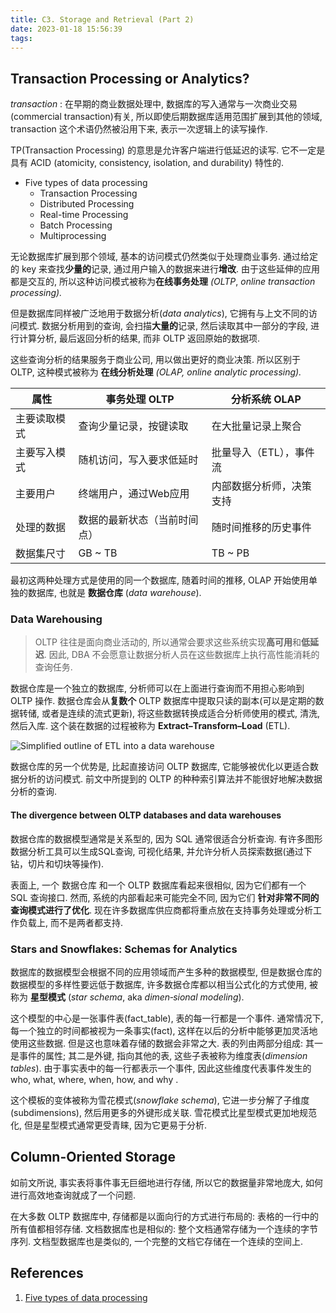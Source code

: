 ```yaml
---
title: C3. Storage and Retrieval (Part 2)
date: 2023-01-18 15:56:39
tags:
---
```


## Transaction Processing or Analytics?

*transaction* : 在早期的商业数据处理中, 数据库的写入通常与一次商业交易(commercial transaction)有关, 所以即使后期数据库适用范围扩展到其他的领域, transaction 这个术语仍然被沿用下来, 表示一次逻辑上的读写操作.

TP(Transaction Processing) 的意思是允许客户端进行低延迟的读写. 它不一定是具有 ACID (atomicity, consistency, isolation, and durability) 特性的.

- Five types of data processing
  - Transaction Processing
  - Distributed Processing
  - Real-time Processing
  - Batch Processing
  - Multiprocessing

无论数据库扩展到那个领域, 基本的访问模式仍然类似于处理商业事务. 通过给定的 key 来查找**少量的**记录, 通过用户输入的数据来进行**增改**. 由于这些延伸的应用都是交互的, 所以这种访问模式被称为**在线事务处理** *(OLTP*, *online transaction processing).*

但是数据库同样被广泛地用于数据分析(*data analytics*), 它拥有与上文不同的访问模式. 数据分析用到的查询, 会扫描**大量的**记录, 然后读取其中一部分的字段, 进行计算分析, 最后返回分析的结果, 而非 OLTP 返回原始的数据项.

这些查询分析的结果服务于商业公司, 用以做出更好的商业决策. 所以区别于 OLTP, 这种模式被称为 **在线分析处理** *(OLAP, online analytic processing).*

| 属性 | 事务处理 OLTP | 分析系统 OLAP |
| --- | --- | --- |
| 主要读取模式 | 查询少量记录，按键读取 | 在大批量记录上聚合 |
| 主要写入模式 | 随机访问，写入要求低延时 | 批量导入（ETL），事件流 |
| 主要用户 | 终端用户，通过Web应用 | 内部数据分析师，决策支持 |
| 处理的数据 | 数据的最新状态（当前时间点） | 随时间推移的历史事件 |
| 数据集尺寸 | GB ~ TB | TB ~ PB |

最初这两种处理方式是使用的同一个数据库, 随着时间的推移, OLAP 开始使用单独的数据库, 也就是 **数据仓库** (*data warehouse*).

### Data Warehousing

> OLTP 往往是面向商业活动的, 所以通常会要求这些系统实现**高可用**和**低延迟**. 因此, DBA 不会愿意让数据分析人员在这些数据库上执行高性能消耗的查询任务.
>

数据仓库是一个独立的数据库, 分析师可以在上面进行查询而不用担心影响到 OLTP 操作. 数据仓库会从**复数个** OLTP 数据库中提取只读的副本(可以是定期的数据转储, 或者是连续的流式更新), 将这些数据转换成适合分析师使用的模式, 清洗, 然后入库. 这个装在数据的过程被称为 **Extract–Transform–Load** (ETL).

![Simplified outline of ETL into a data warehouse](https://cdn.jsdelivr.net/gh/zxjlm/my-static-files@master/img/20230118161221.png)

数据仓库的另一个优势是, 比起直接访问 OLTP 数据库, 它能够被优化以更适合数据分析的访问模式. 前文中所提到的 OLTP 的种种索引算法并不能很好地解决数据分析的查询.

#### The divergence between OLTP databases and data warehouses

数据仓库的数据模型通常是关系型的, 因为 SQL 通常很适合分析查询. 有许多图形数据分析工具可以生成SQL查询, 可视化结果, 并允许分析人员探索数据(通过下钻，切片和切块等操作).

表面上, 一个 数据仓库 和一个 OLTP 数据库看起来很相似, 因为它们都有一个 SQL 查询接口. 然而, 系统的内部看起来可能完全不同, 因为它们 **针对非常不同的查询模式进行了优化**. 现在许多数据库供应商都将重点放在支持事务处理或分析工作负载上, 而不是两者都支持.

### Stars and Snowflakes: Schemas for Analytics

数据库的数据模型会根据不同的应用领域而产生多种的数据模型, 但是数据仓库的数据模型的多样性要远低于数据库, 许多数据仓库都以相当公式化的方式使用, 被称为 **星型模式** (*star schema*, aka *dimen‐sional modeling*).

这个模型的中心是一张事件表(fact_table), 表的每一行都是一个事件. 通常情况下, 每一个独立的时间都被视为一条事实(fact), 这样在以后的分析中能够更加灵活地使用这些数据. 但是这也意味着存储的数据会非常之大. 表的列由两部分组成: 其一是事件的属性; 其二是外键, 指向其他的表, 这些子表被称为维度表(*dimension tables*). 由于事实表中的每一行都表示一个事件, 因此这些维度代表事件发生的 who, what, where, when, how, and why .

这个模板的变体被称为雪花模式(*snowflake schema*), 它进一步分解了子维度(subdimensions), 然后用更多的外键形成关联. 雪花模式比星型模式更加地规范化, 但是星型模式通常更受青睐, 因为它更易于分析.

## Column-Oriented Storage

如前文所说, 事实表将事件事无巨细地进行存储, 所以它的数据量非常地庞大, 如何进行高效地查询就成了一个问题.

在大多数 OLTP 数据库中, 存储都是以面向行的方式进行布局的: 表格的一行中的所有值都相邻存储. 文档数据库也是相似的: 整个文档通常存储为一个连续的字节序列. 文档型数据库也是类似的, 一个完整的文档它存储在一个连续的空间上.



## References

1. [Five types of data processing](https://www.integrate.io/blog/the-5-types-of-data-processing/)
